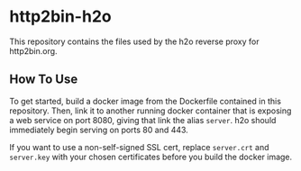 # http2bin-h2o

This repository contains the files used by the h2o reverse proxy for http2bin.org.

## How To Use

To get started, build a docker image from the Dockerfile contained in this repository. Then, link it to another running docker container that is exposing a web service on port 8080, giving that link the alias `server`. h2o should immediately begin serving on ports 80 and 443.

If you want to use a non-self-signed SSL cert, replace `server.crt` and `server.key` with your chosen certificates before you build the docker image.
